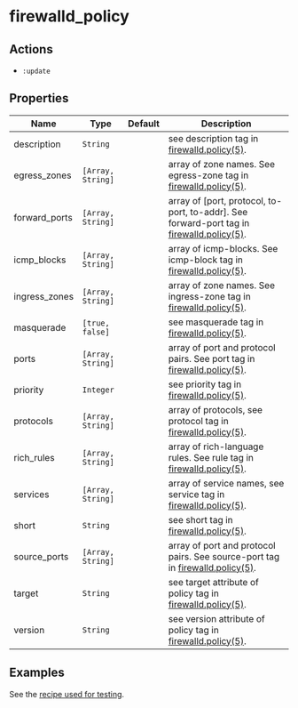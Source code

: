 # firewalld_policy

## Actions

- `:update`

## Properties

| Name          | Type              | Default  | Description                                                                                                                                                      |
| --------      | ----------        | -------- | ------------------------------                                                                                                                                   |
| description   | `String`          |          | see description tag in [firewalld.policy(5)](https://firewalld.org/documentation/man-pages/firewalld.policy.html).                                               |
| egress_zones  | `[Array, String]` |          | array of zone names. See egress-zone tag in [firewalld.policy(5)](https://firewalld.org/documentation/man-pages/firewalld.policy.html).                          |
| forward_ports | `[Array, String]` |          | array of [port, protocol, to-port, to-addr]. See forward-port tag in [firewalld.policy(5)](https://firewalld.org/documentation/man-pages/firewalld.policy.html). |
| icmp_blocks   | `[Array, String]` |          | array of icmp-blocks. See icmp-block tag in [firewalld.policy(5)](https://firewalld.org/documentation/man-pages/firewalld.policy.html).                          |
| ingress_zones | `[Array, String]` |          | array of zone names. See ingress-zone tag in [firewalld.policy(5)](https://firewalld.org/documentation/man-pages/firewalld.policy.html).                         |
| masquerade    | `[true, false]`   |          | see masquerade tag in [firewalld.policy(5)](https://firewalld.org/documentation/man-pages/firewalld.policy.html).                                                |
| ports         | `[Array, String]` |          | array of port and protocol pairs. See port tag in [firewalld.policy(5)](https://firewalld.org/documentation/man-pages/firewalld.policy.html).                    |
| priority      | `Integer`         |          | see priority tag in [firewalld.policy(5)](https://firewalld.org/documentation/man-pages/firewalld.policy.html).                                                  |
| protocols     | `[Array, String]` |          | array of protocols, see protocol tag in [firewalld.policy(5)](https://firewalld.org/documentation/man-pages/firewalld.policy.html).                              |
| rich_rules    | `[Array, String]` |          | array of rich-language rules. See rule tag in [firewalld.policy(5)](https://firewalld.org/documentation/man-pages/firewalld.policy.html).                        |
| services      | `[Array, String]` |          | array of service names, see service tag in [firewalld.policy(5)](https://firewalld.org/documentation/man-pages/firewalld.policy.html).                           |
| short         | `String`          |          | see short tag in [firewalld.policy(5)](https://firewalld.org/documentation/man-pages/firewalld.policy.html).                                                     |
| source_ports  | `[Array, String]` |          | array of port and protocol pairs. See source-port tag in [firewalld.policy(5)](https://firewalld.org/documentation/man-pages/firewalld.policy.html).             |
| target        | `String`          |          | see target attribute of policy tag in [firewalld.policy(5)](https://firewalld.org/documentation/man-pages/firewalld.policy.html).                                |
| version       | `String`          |          | see version attribute of policy tag in [firewalld.policy(5)](https://firewalld.org/documentation/man-pages/firewalld.policy.html).                               |

## Examples

See the [recipe used for testing](../../test/fixtures/cookbooks/firewalld-test/recipes/default.rb).

